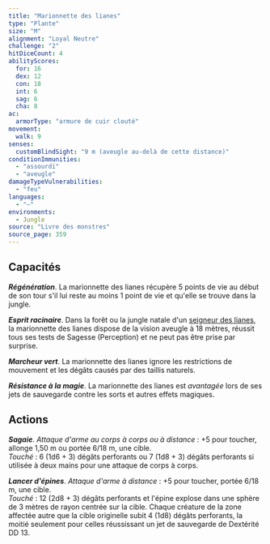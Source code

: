 ```yaml
---
title: "Marionnette des lianes"
type: "Plante"
size: "M"
alignment: "Loyal Neutre"
challenge: "2"
hitDiceCount: 4
abilityScores:
  for: 16
  dex: 12
  con: 18
  int: 6
  sag: 6
  cha: 8
ac:
  armorType: "armure de cuir clouté"
movement:
  walk: 9
senses:
  customBlindSight: "9 m (aveugle au-delà de cette distance)"
conditionImmunities:
  - "assourdi"
  - "aveugle"
damageTypeVulnerabilities:
  - "feu"
languages:
  - "—"
environments:
  - Jungle
source: "Livre des monstres"
source_page: 359
---
```

## Capacités
_**Régénération**_. La marionnette des lianes récupère 5 points de vie au début de son tour s'il lui reste au moins 1 point de vie et qu'elle se trouve dans la jungle.

_**Esprit racinaire**_. Dans la forêt ou la jungle natale d'un [seigneur des lianes](/bestiaire/seigneur-des-lianes/), la marionnette des lianes dispose de la vision aveugle à 18 mètres, réussit tous ses tests de Sagesse (Perception) et ne peut pas être prise par surprise.

_**Marcheur vert**_. La marionnette des lianes ignore les restrictions de mouvement et les dégâts causés par des taillis naturels.

_**Résistance à la magie**_. La marionnette des lianes est _avantagée_ lors de ses jets de sauvegarde contre les sorts et autres effets magiques.

## Actions
_**Sagaie**_. _Attaque d'arme au corps à corps ou à distance_ : +5 pour toucher, allonge 1,50 m ou portée 6/18 m, une cible.  
_Touché_ : 6 (1d6 + 3) dégâts perforants ou 7 (1d8 + 3) dégâts perforants si utilisée à deux mains pour une attaque de corps à corps.

_**Lancer d'épines**_. _Attaque d'arme à distance_ : +5 pour toucher, portée 6/18 m, une cible.  
_Touché_ : 12 (2d8 + 3) dégâts perforants et l'épine explose dans une sphère de 3 mètres de rayon centrée sur la cible. Chaque créature de la zone affectée autre que la cible originelle subit 4 (1d8) dégâts perforants, la moitié seulement pour celles réussissant un jet de sauvegarde de Dextérité DD 13.
